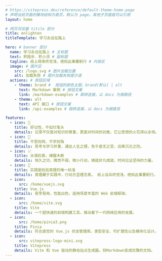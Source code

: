 ```yaml
---
# https://vitepress.dev/reference/default-theme-home-page
# 声明当前页面的模块结构为首页，默认为 page。其他子页面就可以引用
layout: home

# 网页浏览器 titile 部分
title: enlighten
titleTemplate: 学习永远在路上

hero: # banner 部分
  name: 学习永远在路上 # 主标题
  text: 积跬步、积小流 # 副标题
  tagline: 纸上得来终觉浅，绝知此事要躬行 # 内容区
  image: # 图片区
    src: /logo.svg # 图片加载位置
    alt: 加载失败 # 图片加载失败提示语
  actions: # 按钮区域
    - theme: brand #  按钮的颜色主题，brand(默认) | alt
      text: Markdown 案例 # 按钮文案
      link: /markdown-examples # 跳转连接，以 docs 为根路径
    - theme: alt
      text: API 接口 # 按钮文案
      link: /api-examples # 跳转连接，以 docs 为根路径

features:
  - icon: 📝
    title: 好记性，不如烂笔头
    details: 记录不仅是对知识的尊重，更是对时间的抗衡，它让思想的火花得以永恒。
  - icon: 🤔
    title: 不思则罔，不学则殆
    details: 思考与学习并重，通达人生之理，免于虚无之苦，远离沉沦之险。
  - icon: 📈
    title: 水滴石穿，绳锯木断
    details: 恒久之功，微而不弱，微小行动，铸就非凡成就，时间见证坚持的力量。
  - icon: 🚀
    title: 实践是检验真理的唯一标准
    details: 真理藏于实践中，行动方显理念真。 纸上谈兵终觉浅，绝知此事要躬行。
  - icon:
      src: /home/vuejs.svg
    title: Vue.js
    details: 易学易用，性能出色，适用场景丰富的 Web 前端框架。
  - icon:
      src: /home/vite.svg
    title: Vite
    details: 一个超快速的前端构建工具，推动着下一代网络应用的发展。
  - icon:
      src: /home/pinia3.png
    title: Pinia
    details: 符合直觉的 Vue.js 状态管理库。类型安全、可扩展性以及模块化设计。
  - icon:
      src: vitepress-logo-mini.svg
    title: Vitepress
    details: Vite 和 Vue 驱动的静态站点生成器。将Markdown变成优雅的文档。
---
```


